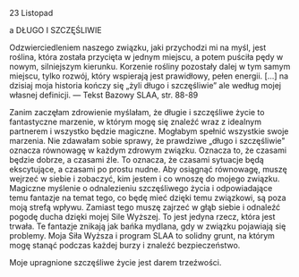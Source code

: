 23 Listopad

a
DŁUGO I SZCZĘŚLIWIE

 Odzwierciedleniem naszego związku, jaki przychodzi mi na myśl, jest roślina, która została przycięta w jednym miejscu, a potem puściła pędy w nowym, silniejszym kierunku. Korzenie rośliny pozostały dalej w tym samym miejscu, tylko rozwój, który wspierają jest prawidłowy, pełen energii. [...] na dzisiaj moja historia kończy się „żyli długo i szczęśliwie” ale według mojej własnej definicji. — Tekst Bazowy SLAA, str. 88-89 

 Zanim zaczęłam zdrowienie myślałam, że długie i szczęśliwe życie to fantastyczne marzenie, w którym mogę się znaleźć wraz z idealnym partnerem i wszystko będzie magiczne. Mogłabym spełnić wszystkie swoje marzenia. Nie zdawałam sobie sprawy, że prawdziwe „długo i szczęśliwie" oznacza równowagę w każdym zdrowym związku. Oznacza to, że czasami będzie dobrze, a czasami źle. To oznacza, że czasami sytuacje będą ekscytujące, a czasami po prostu nudne. Aby osiągnąć równowagę, muszę wejrzeć w siebie i zobaczyć, kim jestem i co wnoszę do mojego związku. Magiczne myślenie o odnalezieniu szczęśliwego życia i odpowiadające temu fantazje na temat tego, co będę mieć dzięki temu związkowi, są poza moją strefą wpływu. Zamiast tego muszę zajrzeć w głąb siebie i odnaleźć pogodę ducha dzięki mojej Sile Wyższej. To jest jedyna rzecz, która jest trwała. Te fantazje znikają jak bańka mydlana, gdy w związku pojawiają się problemy. Moja Siła Wyższa i program SLAA to solidny grunt, na którym mogę stanąć podczas każdej burzy i znaleźć bezpieczeństwo.

 Moje upragnione szczęśliwe życie jest darem trzeźwości.

